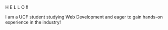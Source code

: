 H E L L O !!

I am a UCF student studying Web Development and eager to gain hands-on experience in the industry!
